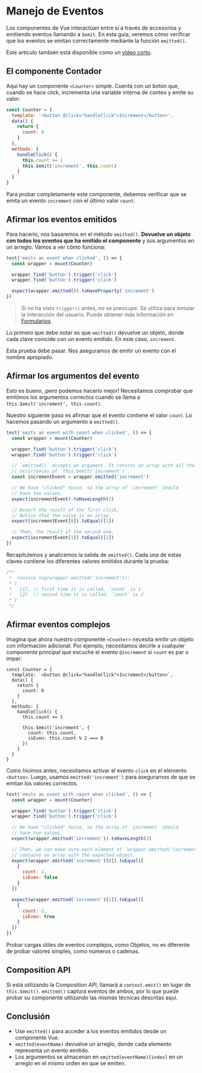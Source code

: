# Manejo de Eventos

Los componentes de Vue interactúan entre sí a través de accesorios y emitiendo eventos llamando a `$emit`. En esta guía, veremos cómo verificar que los eventos se emitan correctamente mediante la función `emitted()`.

Este artículo también está disponible como un [video corto](https://www.youtube.com/watch?v=U_j-nDur4oU&list=PLC2LZCNWKL9ahK1IoODqYxKu5aA9T5IOA&index=14).

## El componente Contador

Aquí hay un componente `<Counter>` simple. Cuenta con un botón que, cuando se hace click, incrementa una variable interna de conteo y emite su valor:

```js
const Counter = {
  template: '<button @click="handleClick">Increment</button>',
  data() {
    return {
      count: 0
    }
  },
  methods: {
    handleClick() {
      this.count += 1
      this.$emit('increment', this.count)
    }
  }
}
```

Para probar completamente este componente, debemos verificar que se emita un evento `increment` con el último valor `count`.

## Afirmar los eventos emitidos

Para hacerlo, nos basaremos en el método `emitted()`. **Devuelve un objeto con todos los eventos que ha emitido el componente** y sus argumentos en un arreglo. Vamos a ver cómo funciona:

```js
test('emits an event when clicked', () => {
  const wrapper = mount(Counter)

  wrapper.find('button').trigger('click')
  wrapper.find('button').trigger('click')

  expect(wrapper.emitted()).toHaveProperty('increment')
})
```
>Si no ha visto `trigger()` antes, no se preocupe. Se utiliza para simular la interacción del usuario. Puede obtener más información en [Formularios](../esencial/formularios.html).

Lo primero que debe notar es que `emitted()` devuelve un objeto, donde cada clave coincide con un evento emitido. En este caso, `increment`.

Esta prueba debe pasar. Nos aseguramos de emitir un evento con el nombre apropiado.

## Afirmar los argumentos del evento

Esto es bueno, ¡pero podemos hacerlo mejor! Necesitamos comprobar que emitimos los argumentos correctos cuando se llama a `this.$emit('increment', this.count)`.

Nuestro siguiente paso es afirmar que el evento contiene el valor `count`. Lo hacemos pasando un argumento a `emitted()`.

```js
test('emits an event with count when clicked', () => {
  const wrapper = mount(Counter)

  wrapper.find('button').trigger('click')
  wrapper.find('button').trigger('click')

  // `emitted()` accepts an argument. It returns an array with all the
  // occurrences of `this.$emit('increment')`.
  const incrementEvent = wrapper.emitted('increment')

  // We have "clicked" twice, so the array of `increment` should
  // have two values.
  expect(incrementEvent).toHaveLength(2)

  // Assert the result of the first click.
  // Notice that the value is an array.
  expect(incrementEvent[0]).toEqual([1])

  // Then, the result of the second one.
  expect(incrementEvent[1]).toEqual([2])
})
```
Recapitulemos y analicemos la salida de `emitted()`. Cada una de estas claves contiene los diferentes valores emitidos durante la prueba:

```js
/**
 *  console.log(wrapper.emitted('increment'));
 * [
 *   [1], // first time it is called, `count` is 1
 *   [2]  // second time it is called, `count` is 2
 * ]
 */
```
## Afirmar eventos complejos

Imagina que ahora nuestro componente `<Counter>` necesita emitir un objeto con información adicional. Por ejemplo, necesitamos decirle a cualquier componente principal que escuche el evento `@increment` si `count` es par o impar:

```js{12,13,14,15}
const Counter = {
  template: `<button @click="handleClick">Increment</button>`,
  data() {
    return {
      count: 0
    }
  },
  methods: {
    handleClick() {
      this.count += 1

      this.$emit('increment', {
        count: this.count,
        isEven: this.count % 2 === 0
      })
    }
  }
}
```
Como hicimos antes, necesitamos activar el evento `click` en el elemento `<button>`. Luego, usamos `emitted('increment')` para asegurarnos de que se emitan los valores correctos.

```js
test('emits an event with count when clicked', () => {
  const wrapper = mount(Counter)

  wrapper.find('button').trigger('click')
  wrapper.find('button').trigger('click')

  // We have "clicked" twice, so the array of `increment` should
  // have two values.
  expect(wrapper.emitted('increment')).toHaveLength(2)

  // Then, we can make sure each element of `wrapper.emitted('increment')`
  // contains an array with the expected object.
  expect(wrapper.emitted('increment')[0]).toEqual([
    {
      count: 1,
      isEven: false
    }
  ])

  expect(wrapper.emitted('increment')[1]).toEqual([
    {
      count: 2,
      isEven: true
    }
  ])
})
```
Probar cargas útiles de eventos complejos, como Objetos, no es diferente de probar valores simples, como números o cadenas.

## Composition API

Si está utilizando la Composition API, llamará a `context.emit()` en lugar de `this.$emit()`. `emitted()` captura eventos de ambos, por lo que puede probar su componente utilizando las mismas técnicas descritas aquí.

## Conclusión

- Use `emitted()` para acceder a los eventos emitidos desde un componente Vue.
- `emitted(eventName)` devuelve un arreglo, donde cada elemento representa un evento emitido.
- Los argumentos se almacenan en `emitted(eventName)[index]` en un arreglo en el mismo orden en que se emiten.
